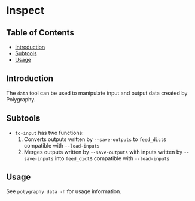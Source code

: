 # Inspect

## Table of Contents

- [Introduction](#introduction)
- [Subtools](#subtools)
- [Usage](#usage)


## Introduction

The `data` tool can be used to manipulate input and output data created by Polygraphy.


## Subtools

- `to-input` has two functions:
    1. Converts outputs written by `--save-outputs` to `feed_dict`s compatible with `--load-inputs`
    2. Merges outputs written by `--save-outputs` with inputs written by `--save-inputs` into `feed_dict`s compatible with `--load-inputs`


## Usage

See `polygraphy data -h` for usage information.
